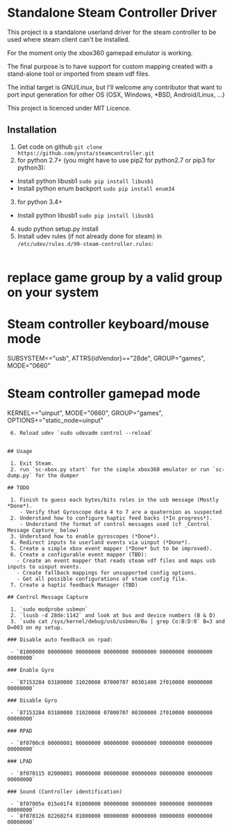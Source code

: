 # Standalone Steam Controller Driver

This project is a standalone userland driver for the steam controller to be used where steam client can't be installed.

For the moment only the xbox360 gamepad emulator is working.

The final purpose is to have support for custom mapping created with a stand-alone tool or imported from steam vdf files.

The initial target is *GNU/Linux*, but I'll welcome any contributor that want to port input generation for other OS (OSX, Windows, *BSD, Android/Linux, ...)

This project is licenced under MIT Licence.

## Installation

 1. Get code on github `git clone https://github.com/ynsta/steamcontroller.git`
 2. for python 2.7+ (you might have to use pip2 for python2.7 or pip3 for python3):
   - Install python libusb1 `sudo pip install libusb1`
   - Install python enum backport `sudo pip install enum34`
 3. for python 3.4+
   - Install python libusb1 `sudo pip install libusb1`
 4. sudo python setup.py install
 5. Install udev rules (if not already done for steam) in `/etc/udev/rules.d/99-steam-controller.rules`:
    ```
# replace game group by a valid group on your system
# Steam controller keyboard/mouse mode
SUBSYSTEM=="usb", ATTRS{idVendor}=="28de", GROUP="games", MODE="0660"

# Steam controller gamepad mode
KERNEL=="uinput", MODE="0660", GROUP="games", OPTIONS+="static_node=uinput"
```
 6. Reload udev `sudo udevadm control --reload`


## Usage

 1. Exit Steam.
 2. run `sc-xbox.py start` for the simple xbox360 emulator or run `sc-dump.py` for the dumper

## TODO

 1. Finish to guess each bytes/bits roles in the usb message (Mostly *Done*).
    - Verify that Gyroscope data 4 to 7 are a quaternion as suspected
 2. Understand how to configure haptic feed backs (*In progress*).
    - Understand the format of control messages used (cf _Control Message Capture_ below)
 3. Understand how to enable gyroscopes (*Done*).
 4. Redirect inputs to userland events via uinput (*Done*).
 5. Create a simple xbox event mapper (*Done* but to be improved).
 6. Create a configurable event mapper (TBD):
   - Create an event mapper that reads steam vdf files and maps usb inputs to uinput events.
   - Create fallback mappings for unsupported config options.
   - Get all possible configurations of steam config file.
 7. Create a haptic feedback Manager (TBD)

## Control Message Capture

 1. `sudo modprobe usbmon`
 2. `lsusb -d 28de:1142` and look at bus and device numbers (B & D)
 3. `sudo cat /sys/kernel/debug/usb/usbmon/Bu | grep Co:B:D:0` B=3 and D=003 on my setup.

### Disable auto feedback on rpad:

 - `81000000 00000000 00000000 00000000 00000000 00000000 00000000 00000000`

### Enable Gyro

 - `87153284 03180000 31020008 07000707 00301400 2f010000 00000000 00000000`

### Disable Gyro

 - `87153284 03180000 31020008 07000707 00300000 2f010000 00000000 00000000`

### RPAD

 - `8f0700c8 00000001 00000000 00000000 00000000 00000000 00000000 00000000`

### LPAD

 - `8f070115 02000001 00000000 00000000 00000000 00000000 00000000 00000000`

### Sound (Controller identification)

 - `8f07005e 015e01f4 01000000 00000000 00000000 00000000 00000000 00000000`
 - `8f070126 022602f4 01000000 00000000 00000000 00000000 00000000 00000000`
